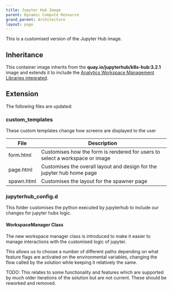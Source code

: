 ```yaml
---
title: Jupyter Hub Image
parent: Dynamic Compute Resource
grand_parent: Architecture
layout: page
---
```


This is a customised version of the Jupyter Hub image.

## Inheritance
This container image inherits from the **quay.io/jupyterhub/k8s-hub:3.2.1** image and extends it to include the [Analytics Workspace Management Libraries integrated](https://github.com/lsc-sde/py-lscsde-workspace-mgmt).

## Extension
The following files are updated:

### custom_templates
These custom templates change how screens are displayed to the user

| File | Description |
| --- | --- | 
| form.html | Customises how the form is rendered for users to select a workspace or image |
| page.html | Customises the overall layout and design for the jupyter hub home page |
| spawn.html | Customises the layout for the spawner page |

### jupyterhub_config.d
This folder customises the python executed by jupyterhub to include our changes for jupyter hubs logic.

#### WorkspaceManager Class
The new workspace manager class is introduced to make it easier to manage interactions with the customised logic of jupyter.

This allows us to choose a number of different paths depending on what feature flags are activated on the environmental variables, changing the flow called by the solution while keeping it relatively the same.

TODO: This relates to some functionality and features which are supported by much older iterations of the solution but are not current. These should be reworked and removed.